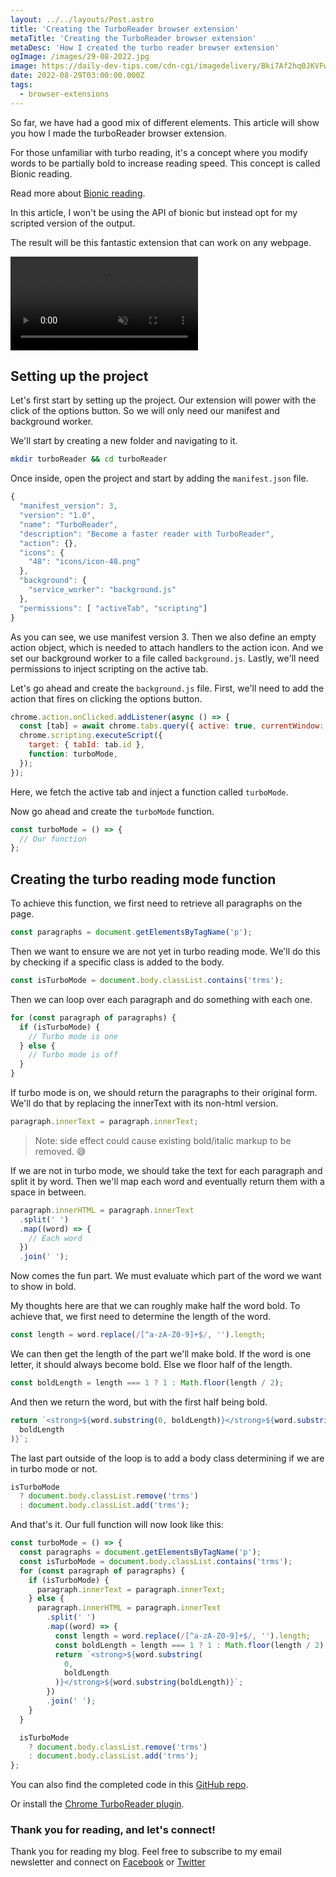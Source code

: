 ```yaml
---
layout: ../../layouts/Post.astro
title: 'Creating the TurboReader browser extension'
metaTitle: 'Creating the TurboReader browser extension'
metaDesc: 'How I created the turbo reader browser extension'
ogImage: /images/29-08-2022.jpg
image: https://daily-dev-tips.com/cdn-cgi/imagedelivery/Bki7Af2hq0JKVFw1XYYMQg/f3729988-5b43-4f6a-adb3-5c6bf4162b00
date: 2022-08-29T03:00:00.000Z
tags:
  - browser-extensions
---
```


So far, we have had a good mix of different elements. This article will show you how I made the turboReader browser extension.

For those unfamiliar with turbo reading, it's a concept where you modify words to be partially bold to increase reading speed. This concept is called Bionic reading.

Read more about [Bionic reading](https://bionic-reading.com/).

In this article, I won't be using the API of bionic but instead opt for my scripted version of the output.

The result will be this fantastic extension that can work on any webpage.

<!-- ![Creating the TurboReader browser extension](https://cdn.hashnode.com/res/hashnode/image/upload/v1660890010075/Nui0rZmpr.gif) -->
<video autoplay loop muted playsinline>
  <source src="https://res.cloudinary.com/daily-dev-tips/video/upload/v1660890041/turboreader_ghlbnk.webm" type="video/webm" />
  <source src="https://res.cloudinary.com/daily-dev-tips/video/upload/v1660890040/turboreader_vsqkiv.mp4" type="video/mp4" />
</video>

## Setting up the project

Let's first start by setting up the project. Our extension will power with the click of the options button.
So we will only need our manifest and background worker.

We'll start by creating a new folder and navigating to it.

```bash
mkdir turboReader && cd turboReader
```

Once inside, open the project and start by adding the `manifest.json` file.

```js
{
  "manifest_version": 3,
  "version": "1.0",
  "name": "TurboReader",
  "description": "Become a faster reader with TurboReader",
  "action": {},
  "icons": {
    "48": "icons/icon-48.png"
  },
  "background": {
    "service_worker": "background.js"
  },
  "permissions": [ "activeTab", "scripting"]
}
```

As you can see, we use manifest version 3.
Then we also define an empty action object, which is needed to attach handlers to the action icon.
And we set our background worker to a file called `background.js`.
Lastly, we'll need permissions to inject scripting on the active tab.

Let's go ahead and create the `background.js` file.
First, we'll need to add the action that fires on clicking the options button.

```js
chrome.action.onClicked.addListener(async () => {
  const [tab] = await chrome.tabs.query({ active: true, currentWindow: true });
  chrome.scripting.executeScript({
    target: { tabId: tab.id },
    function: turboMode,
  });
});
```

Here, we fetch the active tab and inject a function called `turboMode`.

Now go ahead and create the `turboMode` function.

```js
const turboMode = () => {
  // Our function
};
```

## Creating the turbo reading mode function

To achieve this function, we first need to retrieve all paragraphs on the page.

```js
const paragraphs = document.getElementsByTagName('p');
```

Then we want to ensure we are not yet in turbo reading mode. We'll do this by checking if a specific class is added to the body.

```js
const isTurboMode = document.body.classList.contains('trms');
```

Then we can loop over each paragraph and do something with each one.

```js
for (const paragraph of paragraphs) {
  if (isTurboMode) {
    // Turbo mode is one
  } else {
    // Turbo mode is off
  }
}
```

If turbo mode is on, we should return the paragraphs to their original form.
We'll do that by replacing the innerText with its non-html version.

```js
paragraph.innerText = paragraph.innerText;
```

> Note: side effect could cause existing bold/italic markup to be removed. 😅

If we are not in turbo mode, we should take the text for each paragraph and split it by word.
Then we'll map each word and eventually return them with a space in between.

```js
paragraph.innerHTML = paragraph.innerText
  .split(' ')
  .map((word) => {
    // Each word
  })
  .join(' ');
```

Now comes the fun part. We must evaluate which part of the word we want to show in bold.

My thoughts here are that we can roughly make half the word bold.
To achieve that, we first need to determine the length of the word.

```js
const length = word.replace(/[^a-zA-Z0-9]+$/, '').length;
```

We can then get the length of the part we'll make bold. If the word is one letter, it should always become bold. Else we floor half of the length.

```js
const boldLength = length === 1 ? 1 : Math.floor(length / 2);
```

And then we return the word, but with the first half being bold.

```js
return `<strong>${word.substring(0, boldLength)}</strong>${word.substring(
  boldLength
)}`;
```

The last part outside of the loop is to add a body class determining if we are in turbo mode or not.

```js
isTurboMode
  ? document.body.classList.remove('trms')
  : document.body.classList.add('trms');
```

And that's it. Our full function will now look like this:

```js
const turboMode = () => {
  const paragraphs = document.getElementsByTagName('p');
  const isTurboMode = document.body.classList.contains('trms');
  for (const paragraph of paragraphs) {
    if (isTurboMode) {
      paragraph.innerText = paragraph.innerText;
    } else {
      paragraph.innerHTML = paragraph.innerText
        .split(' ')
        .map((word) => {
          const length = word.replace(/[^a-zA-Z0-9]+$/, '').length;
          const boldLength = length === 1 ? 1 : Math.floor(length / 2);
          return `<strong>${word.substring(
            0,
            boldLength
          )}</strong>${word.substring(boldLength)}`;
        })
        .join(' ');
    }
  }

  isTurboMode
    ? document.body.classList.remove('trms')
    : document.body.classList.add('trms');
};
```

You can also find the completed code in this [GitHub repo](https://github.com/rebelchris/turbo-reader).

Or install the [Chrome TurboReader plugin](https://chrome.google.com/webstore/detail/turboreader/gigchaacekpdooihhlbikhinmgpiedfb).

### Thank you for reading, and let's connect!

Thank you for reading my blog. Feel free to subscribe to my email newsletter and connect on [Facebook](https://www.facebook.com/DailyDevTipsBlog) or [Twitter](https://twitter.com/DailyDevTips1)
